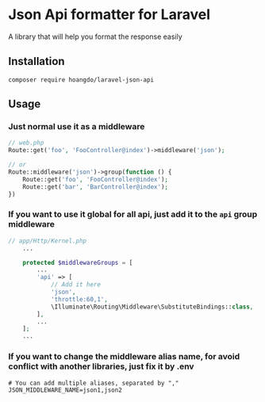 # Json Api formatter for Laravel
A library that will help you format the response easily

## Installation

```shell
composer require hoangdo/laravel-json-api
```

## Usage

### Just normal use it as a middleware

```php
// web.php
Route::get('foo', 'FooController@index')->middleware('json');

// or
Route::middleware('json')->group(function () {
    Route::get('foo', 'FooController@index');
    Route::get('bar', 'BarController@index');
})
```

### If you want to use it global for all api, just add it to the `api` group middleware

```php
// app/Http/Kernel.php
    ...

    protected $middlewareGroups = [
        ...
        'api' => [
            // Add it here
            'json',
            'throttle:60,1',
            \Illuminate\Routing\Middleware\SubstituteBindings::class,
        ],
        ...
    ];
    ...
```

### If you want to change the middleware alias name, for avoid conflict with another libraries, just fix it by .env

```dotenv
# You can add multiple aliases, separated by ","
JSON_MIDDLEWARE_NAME=json1,json2
```
